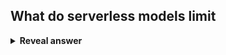 ## What do serverless models limit
<details>
<summary><b>Reveal answer</b></summary>
Execution time!
</details>
